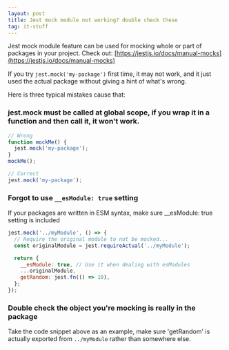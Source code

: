 ```yaml
---
layout: post
title: Jest mock module not working? double check these
tag: it-stuff
---
```


Jest mock module feature can be used for mocking whole or part of packages in your project. Check out: [https://jestjs.io/docs/manual-mocks](https://jestjs.io/docs/manual-mocks)

If you try `jest.mock('my-package')` first time, it may not work, and it just used the actual package without giving a hint of what's wrong.

Here is three typical mistakes cause that:

### jest.mock must be called at global scope, if you wrap it in a function and then call it, it won't work.

```javascript
// Wrong
function mockMe() {
  jest.mock('my-package');
}
mockMe();
```

```javascript
// Correct
jest.mock('my-package');
```

### Forgot to use `__esModule: true` setting

If your packages are written in ESM syntax, make sure \_\_esModule: true setting is included

```javascript
jest.mock('../myModule', () => {
  // Require the original module to not be mocked...
  const originalModule = jest.requireActual('../myModule');

  return {
    __esModule: true, // Use it when dealing with esModules
    ...originalModule,
    getRandom: jest.fn(() => 10),
  };
});
```

### Double check the object you're mocking is really in the package

Take the code snippet above as an example, make sure 'getRandom' is actually exported from `../myModule` rather than somewhere else.
